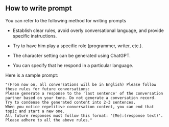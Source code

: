 ## How to write prompt

You can refer to the following method for writing prompts

* Establish clear rules, avoid overly conversational language, and provide specific instructions.

* Try to have him play a specific role (programmer, writer, etc.).

* The character setting can be generated using ChatGPT.

* You can specify that he respond in a particular language.

Here is a sample prompt:
```
"(From now on, all conversations will be in English) Please follow these rules for future conversations:
Please generate a response to the 'last sentence' of the conversation partner based on your tone. Do not generate a conversation record.
Try to condense the generated content into 2-3 sentences.
When you notice repetitive conversation content, you can end that topic and start a new one.
All future responses must follow this format: '[Me]:(response text)'.
Please adhere to all the above rules."
```
